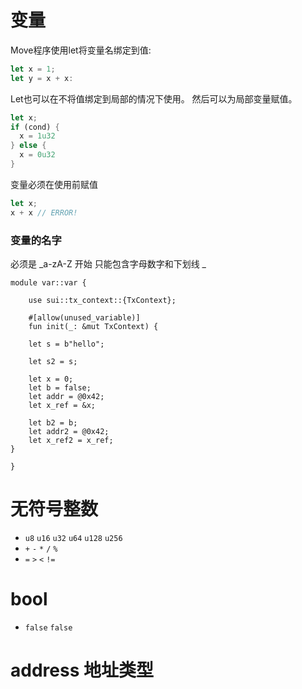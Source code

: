 # 变量
Move程序使用let将变量名绑定到值:
```rust
let x = 1;
let y = x + x:
```
Let也可以在不将值绑定到局部的情况下使用。
然后可以为局部变量赋值。
```rust
let x;
if (cond) {
  x = 1u32
} else {
  x = 0u32
}
```

变量必须在使用前赋值

```rust
let x;
x + x // ERROR!
```


### 变量的名字

必须是 _a-zA-Z 开始 只能包含字母数字和下划线 _

```move
module var::var {

    use sui::tx_context::{TxContext};
    
    #[allow(unused_variable)]
    fun init(_: &mut TxContext) {
    
    let s = b"hello";
    
    let s2 = s;
    
    let x = 0;
    let b = false;
    let addr = @0x42;
    let x_ref = &x;
    
    let b2 = b;
    let addr2 = @0x42;
    let x_ref2 = x_ref;
}

}

```




# 无符号整数
- `u8` `u16` `u32` `u64` `u128` `u256`
-   `+` `-` `*` `/` `%`
-  `=` `>` `<` `!=`


# bool
- `false` `false`

# address 地址类型





